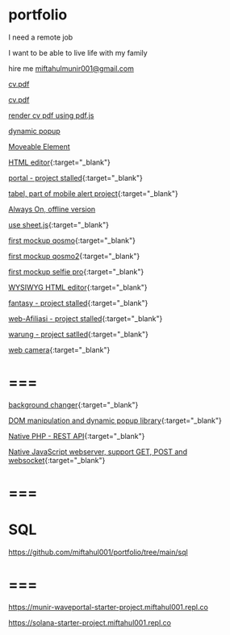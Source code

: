 # portfolio

I need a remote job

I want to be able to live life with my family

hire me miftahulmunir001@gmail.com

<a href="https://miftahul001.github.io/portfolio/cv.pdf" target="_blank">cv.pdf</a>

[cv.pdf](https://miftahul001.github.io/portfolio/cv.pdf)

[render cv pdf using pdf.js](https://miftahul001.github.io/portfolio/cv/)

[dynamic popup](https://miftahul001.github.io/portfolio/dialog-popup/)

[Moveable Element](https://miftahul001.github.io/portfolio/movable-element.html)

[HTML editor](https://miftahul001.github.io/portfolio/editor/){:target="_blank"}

[portal - project stalled](https://miftahul001.github.io/portfolio/portal/){:target="_blank"}

[tabel, part of mobile alert project](https://miftahul001.github.io/portfolio/tabel/tabel.html){:target="_blank"}

[Always On, offline version](https://miftahul001.github.io/portfolio/tera/)

[use sheet.js](https://miftahul001.github.io/portfolio/sheet/){:target="_blank"}

[first mockup qosmo](https://miftahul001.github.io/portfolio/qosmo/){:target="_blank"}

[first mockup qosmo2](https://miftahul001.github.io/portfolio/qosmo2/){:target="_blank"}

[first mockup selfie pro](https://miftahul001.github.io/selfie/){:target="_blank"}

[WYSIWYG HTML editor](https://miftahul001.github.io/FrontendHelper/){:target="_blank"}

[fantasy - project stalled](https://miftahul001.github.io/project-fantasy/){:target="_blank"}

[web-Afiliasi - project stalled](https://miftahul001.github.io/portfolio/web-Afiliasi/){:target="_blank"}

[warung - project satlled](https://miftahul001.github.io/portfolio/warung/){:target="_blank"}

[web camera](https://miftahul001.github.io/portfolio/camera/){:target="_blank"}

# ===


[background changer](https://miftahul001.github.io/project-fantasy/selfie.html){:target="_blank"}

[DOM manipulation and dynamic popup library](https://github.com/miftahul001/m){:target="_blank"}

[Native PHP - REST API](https://miftahul001.github.io/portfolio/REST-API/){:target="_blank"}

[Native JavaScript webserver, support GET, POST and websocket](https://github.com/miftahul001/portfolio/tree/main/serverjs){:target="_blank"}

# ===
# SQL

https://github.com/miftahul001/portfolio/tree/main/sql

# ===


https://munir-waveportal-starter-project.miftahul001.repl.co

https://solana-starter-project.miftahul001.repl.co
